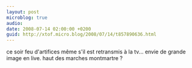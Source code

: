 ```yaml
---
layout: post
microblog: true
audio: 
date: 2008-07-14 02:00:00 +0200
guid: http://xtof.micro.blog/2008/07/14/t857890636.html
---
```

ce soir feu d'artifices même s'il est retransmis à la tv... envie de grande image en live. haut des marches montmartre ?
